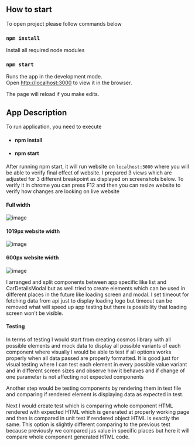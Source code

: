 ## How to start

To open project please follow commands below

### `npm install`

Install all required node modules

### `npm start`

Runs the app in the development mode.<br />
Open [http://localhost:3000](http://localhost:3000) to view it in the browser.

The page will reload if you make edits.<br />

## App Description

To run application, you need to execute
- #### npm install
- #### npm start

After running npm start, it will run website on `localhost:3000` where you will be able to verify final effect of website. I prepared 3 views which are adjusted for 3 different breakpoint as displayed on screenshots below. To verify it in chrome you can press F12 and then you can resize website to verify how changes are looking on live website 

#### Full width

![image](https://user-images.githubusercontent.com/11311786/135771805-fed8b172-5221-415a-8c71-9940388356bc.png)

#### 1019px website width

![image](https://user-images.githubusercontent.com/11311786/135771811-84671d3b-4c05-43c6-9d25-74db9eaed915.png)

#### 600px website width

![image](https://user-images.githubusercontent.com/11311786/135771819-8437db63-25b3-4975-b5ea-e89bab281d80.png)


I arranged and split components between app specific like list and CarDetailsModal but as well tried to create elements which can be used in different places in the future like loading screen and modal. I set timeout for fetching data from api just to display loading logo but timeout can be removed what will speed up app testing but there is possibility that loading screen won’t be visible.

#### Testing

In terms of testing I would start from creating cosmos library with all possible elements and mock data to display all possible variants of each component where visually I would be able to test if all options works properly when all data passed are properly formatted. It is good just for visual testing where I can test each element in every possible value variant and in different screen sizes and observe how it behaves and if change of one parameter is not affecting not expected components

Another step would be testing components by rendering them in test file and comparing if rendered element is displaying data as expected in test.

Next I would create test which is comparing whole component HTML rendered with expected HTML which is generated at properly working page and then is compared in unit test if rendered object HTML is exactly the same. This option is slightly different comparing to the previous test because previously we compared jus value in specific places but here it will compare whole component generated HTML code.

